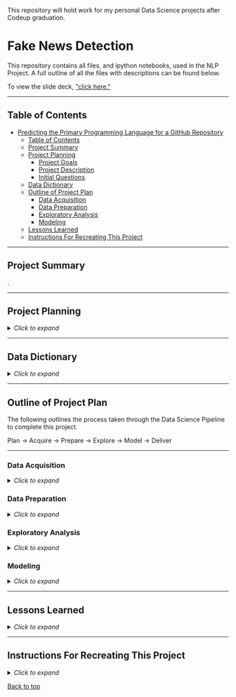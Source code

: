 This repository will hold work for my personal Data Science projects after Codeup graduation.

# Fake News Detection

This repository contains all files, and ipython notebooks, used in the NLP Project. A full outline of all the files with descriptions can be found below.

To view the slide deck, ["click here."]() 


___

## Table of Contents

- [Predicting the Primary Programming Language for a GitHub Repository](#)
  - [Table of Contents](#table-of-contents)
  - [Project Summary](#project-summary)
  - [Project Planning](#project-planning)
    - [Project Goals](#project-goals)
    - [Project Description](#project-description)
    - [Initial Questions](#initial-questions)
  - [Data Dictionary](#data-dictionary)
  - [Outline of Project Plan](#outline-of-project-plan)
    - [Data Acquisition](#data-acquisition)
    - [Data Preparation](#data-preparation)
    - [Exploratory Analysis](#exploratory-analysis)
    - [Modeling](#modeling)
  - [Lessons Learned](#lessons-learned)
  - [Instructions For Recreating This Project](#instructions-for-recreating-this-project)

___

## Project Summary

.

___

## Project Planning

<details><summary><i>Click to expand</i></summary>

### Project Goals

- Produce an algorithm that can determine if a given news article is fake.

### Project Description

- We acquired nearly 50,000 records of real and fake news articles from Kaggle. After come cleaning and feature engineering... 



### Initial Questions

1. Is there an articulable and/or quantifiable difference between a fake news article and a real one?
2. Can we use sentiment analysis to help detect fake news?
3. Is there a significant difference in word count between fake and real news articles?
4. Are there common words (unigrams, bigrams, trigrams, etc.) in fake news articles that do not appear in real articles?


</details>

___

## Data Dictionary

<details><summary><i>Click to expand</i></summary>


| Variable              | Meaning      |
| --------------------- | ------------ |
| | |
| | |
| | |
| | |
| | |
| | |
| | |
| | |
| | |

</details>

___

## Outline of Project Plan

The following outlines the process taken through the Data Science Pipeline to complete this project.

Plan &#8594; Acquire &#8594; Prepare &#8594; Explore &#8594; Model &#8594; Deliver

---
### Data Acquisition

<details><summary><i>Click to expand</i></summary>

**Acquisition Files:**



**Steps Taken:**



</details>

### Data Preparation

<details><summary><i>Click to expand</i></summary>

**Preparation Files:**



**Steps Taken:**



</details>

### Exploratory Analysis

<details><summary><i>Click to expand</i></summary>

**Exploratory Analysis Files:**



**Steps Taken:**



</details>

### Modeling

<details><summary><i>Click to expand</i></summary>

**Modeling Files:**



**Steps Taken:**



</details>

___

## Lessons Learned

<details><summary><i>Click to expand</i></summary>



**Next Steps:**


</details>

___

## Instructions For Recreating This Project

<details><summary><i>Click to expand</i></summary>



</details>

[Back to top](#)
